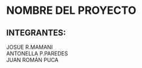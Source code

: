 # NOMBRE DEL PROYECTO



## INTEGRANTES:

JOSUE R.MAMANI  
ANTONELLA P.PAREDES  
JUAN ROMÁN PUCA  



